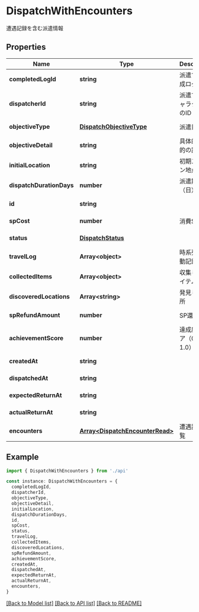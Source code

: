 # DispatchWithEncounters

遭遇記録を含む派遣情報

## Properties

| Name                     | Type                                                               | Description              | Notes                  |
| ------------------------ | ------------------------------------------------------------------ | ------------------------ | ---------------------- |
| **completedLogId**       | **string**                                                         | 派遣する完成ログのID     | [default to undefined] |
| **dispatcherId**         | **string**                                                         | 派遣するキャラクターのID | [default to undefined] |
| **objectiveType**        | [**DispatchObjectiveType**](DispatchObjectiveType.md)              | 派遣目的                 | [default to undefined] |
| **objectiveDetail**      | **string**                                                         | 具体的な目的の説明       | [default to undefined] |
| **initialLocation**      | **string**                                                         | 初期スポーン地点         | [default to undefined] |
| **dispatchDurationDays** | **number**                                                         | 派遣期間（日）           | [default to undefined] |
| **id**                   | **string**                                                         |                          | [default to undefined] |
| **spCost**               | **number**                                                         | 消費SP                   | [default to undefined] |
| **status**               | [**DispatchStatus**](DispatchStatus.md)                            |                          | [default to undefined] |
| **travelLog**            | **Array&lt;object&gt;**                                            | 時系列の活動記録         | [default to undefined] |
| **collectedItems**       | **Array&lt;object&gt;**                                            | 収集したアイテム         | [default to undefined] |
| **discoveredLocations**  | **Array&lt;string&gt;**                                            | 発見した場所             | [default to undefined] |
| **spRefundAmount**       | **number**                                                         | SP還元量                 | [default to undefined] |
| **achievementScore**     | **number**                                                         | 達成度スコア（0.0-1.0）  | [default to undefined] |
| **createdAt**            | **string**                                                         |                          | [default to undefined] |
| **dispatchedAt**         | **string**                                                         |                          | [default to undefined] |
| **expectedReturnAt**     | **string**                                                         |                          | [default to undefined] |
| **actualReturnAt**       | **string**                                                         |                          | [default to undefined] |
| **encounters**           | [**Array&lt;DispatchEncounterRead&gt;**](DispatchEncounterRead.md) | 遭遇記録一覧             | [default to undefined] |

## Example

```typescript
import { DispatchWithEncounters } from './api'

const instance: DispatchWithEncounters = {
  completedLogId,
  dispatcherId,
  objectiveType,
  objectiveDetail,
  initialLocation,
  dispatchDurationDays,
  id,
  spCost,
  status,
  travelLog,
  collectedItems,
  discoveredLocations,
  spRefundAmount,
  achievementScore,
  createdAt,
  dispatchedAt,
  expectedReturnAt,
  actualReturnAt,
  encounters,
}
```

[[Back to Model list]](../README.md#documentation-for-models) [[Back to API list]](../README.md#documentation-for-api-endpoints) [[Back to README]](../README.md)
